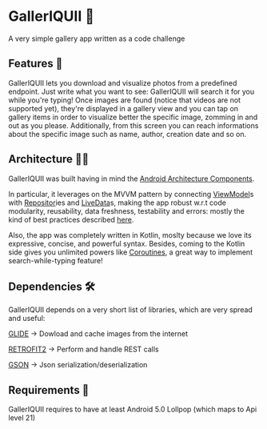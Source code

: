 # GallerIQUII 📱
A very simple gallery app written as a code challenge

## Features 🧰
GallerIQUII lets you download and visualize photos from a predefined endpoint. Just write what you
want to see: GallerIQUII will search it for you while you're typing!
Once images are found (notice that videos are not supported yet), they're displayed in a gallery
view and you can tap on gallery items in order to visualize better the specific image, zomming in
and out as you please. Additionally, from this screen you can reach informations about the specific
image such as name, author, creation date and so on.

## Architecture 👷‍♀️
GallerIQUII was built having in mind the
[Android Architecture Components](https://developer.android.com/topic/libraries/architecture/).

In particular, it leverages on the MVVM pattern by connecting
[ViewModel](https://developer.android.com/topic/libraries/architecture/viewmodel)s
with [Repositor](https://developer.android.com/jetpack/guide#connect-viewmodel-repository)ies and
[LiveData](https://developer.android.com/topic/libraries/architecture/livedata)s,
making the app robust w.r.t code modularity, reusability, data freshness, testability and errors:
mostly the kind of best practices described
[here](https://developer.android.com/jetpack/guide#best-practices).

Also, the app was completely written in Kotlin, moslty because we love its expressive, concise, and
powerful syntax. Besides, coming to the Kotlin side gives you unlimited powers like
[Coroutines](https://developer.android.com/kotlin/coroutines),
a great way to implement search-while-typing feature!

## Dependencies 🛠️
GallerIQUII depends on a very short list of libraries, which are very spread and useful:

[GLIDE](https://github.com/bumptech/glide) → Dowload and cache images from the internet

[RETROFIT2](https://github.com/square/retrofit) → Perform and handle REST calls

[GSON](https://github.com/google/gson) → Json serialization/deserialization

## Requirements 📜
GallerIQUII requires to have at least Android 5.0 Lollpop (which maps to Api level 21)

